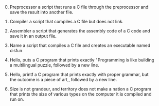 0. Preprocessor
a script that runs a C file through the preprocessor and save the result into another file.

1. Compiler
 a script that compiles a C file but does not link.

2. Assembler
a script that generates the assembly code of a C code and save it in an output file.

3. Name
a script that compiles a C file and creates an executable named cisfun

4. Hello, puts
 a C program that prints exactly "Programming is like building a multilingual puzzle, followed by a new line.

5. Hello, printf
a C program that prints exactly with proper grammar, but the outcome is a piece of art,, followed by a new line.

6. Size is not grandeur, and territory does not make a nation
 a C program that prints the size of various types on the computer it is compiled and run on.
